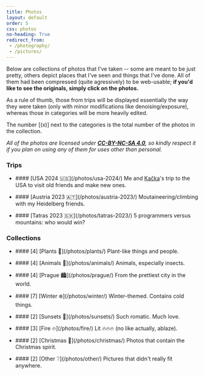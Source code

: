 ```yaml
---
title: Photos
layout: default
order: 5
css: photos
no-heading: True
redirect_from:
 - /photography/
 - /pictures/
---
```


Below are collections of photos that I've taken -- some are meant to be just pretty, others depict places that I've seen and things that I've done.
All of them had been compressed (quite agressively) to be web-usable; **if you'd like to see the originals, simply click on the photos.**

As a rule of thumb, those from trips will be displayed essentially the way they were taken (only with minor modifications like denoising/exposure), whereas those in categories will be more heavily edited.

The number [\(x\)] next to the categories is the total number of the photos in the collection.

_All of the photos are licensed under **[CC-BY-NC-SA 4.0](https://creativecommons.org/licenses/by-nc-sa/4.0/)**, so kindly respect it if you plan on using any of them for uses other than personal._

### Trips

<!-- Right now, this stuff is duplicit in the photos metadata too. Fixme! -->

<ul><li><div markdown="1">
#### [USA 2024 🇺🇸](/photos/usa-2024/)
Me and <a class='secret' href='/assets/kacka.webp'>Kačka</a>'s trip to the USA to visit old friends and make new ones.
</div></li></ul>

<ul><li><div markdown="1">
#### [Austria 2023 🇦🇹](/photos/austria-2023/)
Moutaineering/climbing with my Heidelberg friends.
</div></li></ul>

<ul><li><div markdown="1">
#### [Tatras 2023 🇸🇰](/photos/tatras-2023/)
5 programmers versus mountains: who would win?
</div></li></ul>

### Collections

<ul><li><div markdown="1">
#### [4] [Plants 🌻](/photos/plants/)
Plant-like things and people.
</div></li></ul>

<ul><li><div markdown="1">
#### [4] [Animals 🐝](/photos/animals/)
Animals, especially insects.
</div></li></ul>

<ul><li><div markdown="1">
#### [4] [Prague 🏙️](/photos/prague/)
From the prettiest city in the world.
</div></li></ul>

<ul><li><div markdown="1">
#### [7] [Winter ❄️](/photos/winter/)
Winter-themed. Contains cold things.
</div></li></ul>

<ul><li><div markdown="1">
#### [2] [Sunsets 🌇](/photos/sunsets/)
Such romatic. Much love.
</div></li></ul>

<ul><li><div markdown="1">
#### [3] [Fire 🔥](/photos/fire/)
Lit 🔥🔥🔥 (no like actually, ablaze).
</div></li></ul>

<ul><li><div markdown="1">
#### [2] [Christmas 🎄](/photos/christmas/)
Photos that contain the Christmas spirit.
</div></li></ul>

<ul><li><div markdown="1">
#### [2] [Other ❔](/photos/other/)
Pictures that didn't really fit anywhere.
</div></li></ul>
